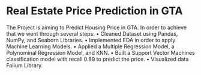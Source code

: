 # Real Estate Price Prediction in GTA 
The Project is aiming to Predict Housing Price in GTA. In order to achieve that we went through several steps:
• Cleaned Dataset using Pandas, NumPy, and Seaborn Libraries.
• Implemented EDA in order to apply Machine Learning Models.
• Applied a Multiple Regression Model, a Polynominal Regression Model, and KNN.
• Built a Support Vector Machines classification model with recall 0.89 to predict the price.
• Visualized data Folium Library.


